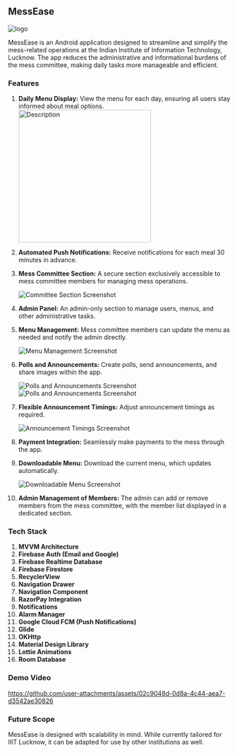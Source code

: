 

## **MessEase** 

![logo](https://github.com/user-attachments/assets/02c34e6a-2e85-4745-82b8-715d2fdda3df)


MessEase is an Android application designed to streamline and simplify the mess-related operations at the Indian Institute of Information Technology, Lucknow. The app reduces the administrative and informational burdens of the mess committee, making daily tasks more manageable and efficient.

### **Features**
1. **Daily Menu Display:** View the menu for each day, ensuring all users stay informed about meal options.
   <img src="https://github.com/user-attachments/assets/0e54b882-d913-4494-a8b7-69b17f19d455" alt="Description" width="300">

  

2. **Automated Push Notifications:** Receive notifications for each meal 30 minutes in advance.

3. **Mess Committee Section:** A secure section exclusively accessible to mess committee members for managing mess operations.
   
   ![Committee Section Screenshot](https://github.com/user-attachments/assets/66470546-67cb-4005-a25b-b508b2d438de)

4. **Admin Panel:** An admin-only section to manage users, menus, and other administrative tasks.

5. **Menu Management:** Mess committee members can update the menu as needed and notify the admin directly.
   
   ![Menu Management Screenshot](https://github.com/user-attachments/assets/35f2d513-bbbc-45f6-b01e-63c681cdbb99)

6. **Polls and Announcements:** Create polls, send announcements, and share images within the app.
   
   ![Polls and Announcements Screenshot](https://github.com/user-attachments/assets/bdb54af2-f88a-4db5-886d-3cc388e4938f)
   ![Polls and Announcements Screenshot](https://github.com/user-attachments/assets/75514b40-bcbf-473b-9972-a358631d537c)

7. **Flexible Announcement Timings:** Adjust announcement timings as required.
   
   ![Announcement Timings Screenshot](https://github.com/user-attachments/assets/769975b3-bf6c-4e3c-9f04-ead2f6dda8fb)

8. **Payment Integration:** Seamlessly make payments to the mess through the app.

9. **Downloadable Menu:** Download the current menu, which updates automatically.
   
   ![Downloadable Menu Screenshot](https://github.com/user-attachments/assets/3b7d1c80-6995-4bbd-b161-1b759d030588)

10. **Admin Management of Members:** The admin can add or remove members from the mess committee, with the member list displayed in a dedicated section.

### **Tech Stack**
1. **MVVM Architecture**
2. **Firebase Auth (Email and Google)**
3. **Firebase Realtime Database**
4. **Firebase Firestore**
5. **RecyclerView**
6. **Navigation Drawer**
7. **Navigation Component**
8. **RazorPay Integration**
9. **Notifications**
10. **Alarm Manager**
11. **Google Cloud FCM (Push Notifications)**
12. **Glide**
13. **OKHttp**
14. **Material Design Library**
15. **Lottie Animations**
16. **Room Database**

### Demo Video

https://github.com/user-attachments/assets/02c9048d-0d8a-4c44-aea7-d3542ae30826

### **Future Scope**
MessEase is designed with scalability in mind. While currently tailored for IIIT Lucknow, it can be adapted for use by other institutions as well.

